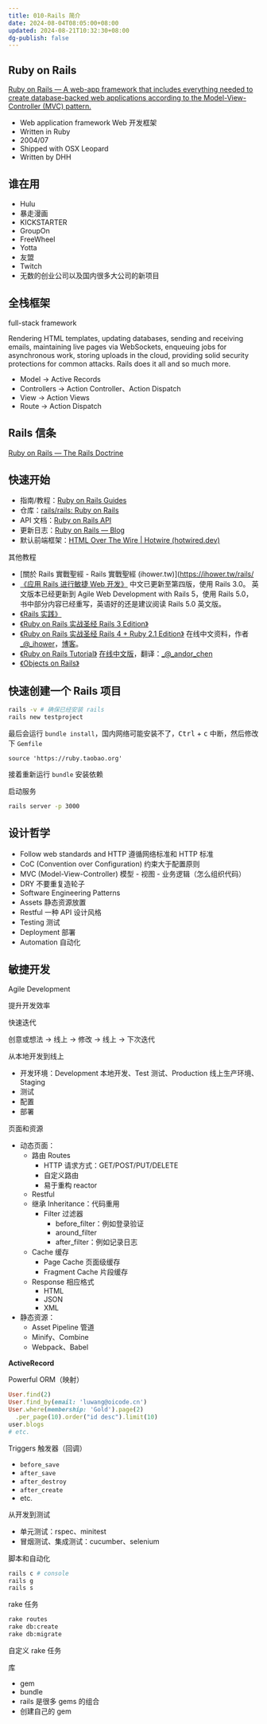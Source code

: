 ```yaml
---
title: 010-Rails 简介
date: 2024-08-04T08:05:00+08:00
updated: 2024-08-21T10:32:30+08:00
dg-publish: false
---
```


## Ruby on Rails

[Ruby on Rails — A web-app framework that includes everything needed to create database-backed web applications according to the Model-View-Controller (MVC) pattern.](https://rubyonrails.org/)

- Web application framework Web 开发框架
- Written in Ruby
- 2004/07
- Shipped with OSX Leopard
- Written by DHH

## 谁在用

- Hulu
- 暴走漫画
- KICKSTARTER
- GroupOn
- FreeWheel
- Yotta
- 友盟
- Twitch
- 无数的创业公司以及国内很多大公司的新项目

## 全栈框架

full-stack framework

Rendering HTML templates, updating databases, sending and receiving emails, maintaining live pages via WebSockets, enqueuing jobs for asynchronous work, storing uploads in the cloud, providing solid security protections for common attacks. Rails does it all and so much more.

- Model → Active Records
- Controllers → Action Controller、Action Dispatch
- View → Action Views
- Route → Action Dispatch

## Rails 信条

[Ruby on Rails — The Rails Doctrine](https://rubyonrails.org/doctrine)

## 快速开始

- 指南/教程：[Ruby on Rails Guides](https://guides.rubyonrails.org/)
- 仓库：[rails/rails: Ruby on Rails](https://github.com/rails/rails)
- API 文档：[Ruby on Rails API](https://api.rubyonrails.org/)
- 更新日志：[Ruby on Rails — Blog](https://rubyonrails.org/blog/)
- 默认前端框架：[HTML Over The Wire | Hotwire (hotwired.dev)](https://hotwired.dev/)

其他教程

- [關於 Rails 實戰聖經 - Rails 實戰聖經 (ihower.tw)](<https://ihower.tw/rails/>
- [《应用 Rails 进行敏捷 Web 开发》](http://book.douban.com/subject/1839273/) 中文已更新至第四版，使用 Rails 3.0。 英文版本已经更新到 Agile Web Development with Rails 5，使用 Rails 5.0，书中部分内容已经重写，英语好的还是建议阅读 Rails 5.0 英文版。
- [《Rails 实践》](http://rails-practice.com/)
- [《Ruby on Rails 实战圣经 Rails 3 Edition》](http://ihower.tw/rails3/index.html)
- [《Ruby on Rails 实战圣经 Rails 4 + Ruby 2.1 Edition》](http://ihower.tw/rails4/) 在线中文资料，作者 [](https://twitter.com/ihower)[_@_ihower](https://ruby-china.org/ihower "@ihower")，[博客](http://ihower.tw/blog/)。
- [《Ruby on Rails Tutorial》](http://ruby.railstutorial.org/) [在线中文版](http://railstutorial-china.org/)，翻译：[](https://twitter.com/andor_chen)[_@_andor_chen](https://ruby-china.org/andor_chen "@andor_chen")
- [《Objects on Rails》](http://objectsonrails.com/)

## 快速创建一个 Rails 项目

```sh
rails -v # 确保已经安装 rails
rails new testproject
```

最后会运行 `bundle install`，国内网络可能安装不了，<kbd>Ctrl</kbd> + <kbd>c</kbd> 中断，然后修改下 `Gemfile`

```
source 'https://ruby.taobao.org'
```

接着重新运行 `bundle` 安装依赖

启动服务

```sh
rails server -p 3000
```

## 设计哲学

- Follow web standards and HTTP 遵循网络标准和 HTTP 标准
- CoC (Convention over Configuration) 约束大于配置原则
- MVC (Model-View-Controller) 模型 - 视图 - 业务逻辑（怎么组织代码）
- DRY 不要重复造轮子
- Software Engineering Patterns
- Assets 静态资源放置
- Restful 一种 API 设计风格
- Testing 测试
- Deployment 部署
- Automation 自动化

## 敏捷开发

Agile Development

提升开发效率

快速迭代

创意或想法 → 线上 → 修改 → 线上 → 下次迭代

从本地开发到线上

- 开发环境：Development 本地开发、Test 测试、Production 线上生产环境、Staging
- 测试
- 配置
- 部署

页面和资源

- 动态页面：
	- 路由 Routes
		- HTTP 请求方式：GET/POST/PUT/DELETE
		- 自定义路由
		- 易于重构 reactor
	- Restful
	- 继承 Inheritance：代码重用
		- Filter 过滤器
			- before_filter：例如登录验证
			- around_filter
			- after_filter：例如记录日志
	- Cache 缓存
		- Page Cache 页面级缓存
		- Fragment Cache 片段缓存
	- Response 相应格式
		- HTML
		- JSON
		- XML
- 静态资源：
	- Asset Pipeline 管道
	- Minify、Combine
	- Webpack、Babel

**ActiveRecord**

Powerful ORM（映射）

```rb
User.find(2)
User.find_by(email: 'luwang@oicode.cn')
User.where(membership: 'Gold').page(2)
  .per_page(10).order("id desc").limit(10)
user.blogs
# etc.
```

Triggers 触发器（回调）

- `before_save`
- `after_save`
- `after_destroy`
- `after_create`
- etc.

从开发到测试

- 单元测试：rspec、minitest
- 冒烟测试、集成测试：cucumber、selenium

脚本和自动化

```sh
rails c # console
rails g
rails s
```

rake 任务

```sh
rake routes
rake db:create
rake db:migrate
```

自定义 rake 任务

库

- gem
- bundle
- rails 是很多 gems 的组合
- 创建自己的 gem
